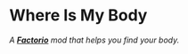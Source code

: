 
# Where Is My Body

*A **[Factorio]** mod that helps you find your body.*





<!----------------------------------------------------------------------------->

[Factorio]: https://www.factorio.com/